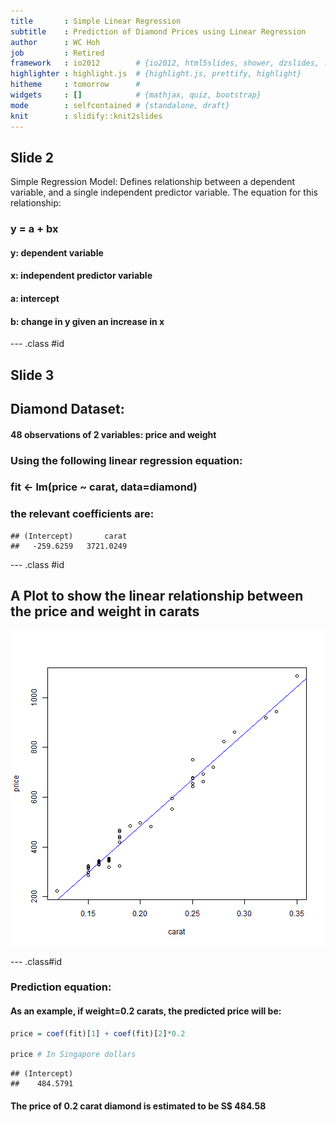 ```yaml
---
title       : Simple Linear Regression
subtitle    : Prediction of Diamond Prices using Linear Regression
author      : WC Hoh
job         : Retired
framework   : io2012        # {io2012, html5slides, shower, dzslides, ...}
highlighter : highlight.js  # {highlight.js, prettify, highlight}
hitheme     : tomorrow      # 
widgets     : []            # {mathjax, quiz, bootstrap}
mode        : selfcontained # {standalone, draft}
knit        : slidify::knit2slides
---
```


## Slide 2
Simple Regression Model:
 Defines relationship between a dependent variable, and
 a single independent predictor variable.
 The equation for this relationship:
###      y = a + bx
      
#### y: dependent variable
#### x: independent predictor variable
#### a: intercept
#### b: change in y given an increase in x

--- .class #id
## Slide 3
## Diamond Dataset:

#### 48 observations of 2 variables: price and weight

### Using the following linear regression equation:
### fit <- lm(price ~ carat, data=diamond)
### the relevant coefficients are:

```
## (Intercept)       carat 
##   -259.6259   3721.0249
```

--- .class #id
## A Plot to show the linear relationship between the price and weight in carats
![plot of chunk unnamed-chunk-2](assets/fig/unnamed-chunk-2-1.png)

--- .class#id

### Prediction equation:
#### As an example, if weight=0.2 carats, the predicted price will be:


```r
price = coef(fit)[1] + coef(fit)[2]*0.2

price # In Singapore dollars
```

```
## (Intercept) 
##    484.5791
```
#### The price of 0.2 carat diamond is estimated to be S$ 484.58




